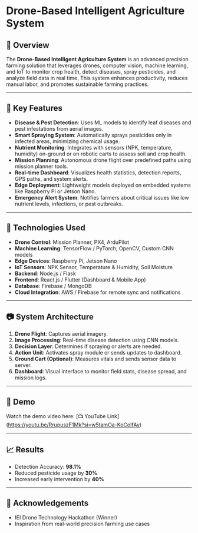 # Drone-Based Intelligent Agriculture System

## 🚀 Overview

The **Drone-Based Intelligent Agriculture System** is an advanced precision farming solution that leverages drones, computer vision, machine learning, and IoT to monitor crop health, detect diseases, spray pesticides, and analyze field data in real time. This system enhances productivity, reduces manual labor, and promotes sustainable farming practices.

---

## 🎯 Key Features

- **Disease & Pest Detection**: Uses ML models to identify leaf diseases and pest infestations from aerial images.
- **Smart Spraying System**: Automatically sprays pesticides only in infected areas, minimizing chemical usage.
- **Nutrient Monitoring**: Integrates with sensors (NPK, temperature, humidity) on-ground or on robotic carts to assess soil and crop health.
- **Mission Planning**: Autonomous drone flight over predefined paths using mission planner tools.
- **Real-time Dashboard**: Visualizes health statistics, detection reports, GPS paths, and system alerts.
- **Edge Deployment**: Lightweight models deployed on embedded systems like Raspberry Pi or Jetson Nano.
- **Emergency Alert System**: Notifies farmers about critical issues like low nutrient levels, infections, or pest outbreaks.

---

## 🧠 Technologies Used

- **Drone Control**: Mission Planner, PX4, ArduPilot
- **Machine Learning**: TensorFlow / PyTorch, OpenCV, Custom CNN models
- **Edge Devices**: Raspberry Pi, Jetson Nano
- **IoT Sensors**: NPK Sensor, Temperature & Humidity, Soil Moisture
- **Backend**: Node.js / Flask
- **Frontend**: React.js / Flutter (Dashboard & Mobile App)
- **Database**: Firebase / MongoDB
- **Cloud Integration**: AWS / Firebase for remote sync and notifications

---

## 📷 System Architecture

1. **Drone Flight**: Captures aerial imagery.
2. **Image Processing**: Real-time disease detection using CNN models.
3. **Decision Layer**: Determines if spraying or alerts are needed.
4. **Action Unit**: Activates spray module or sends updates to dashboard.
5. **Ground Cart (Optional)**: Measures vitals and sends sensor data to server.
6. **Dashboard**: Visual interface to monitor field stats, disease spread, and mission logs.

---


## 🧪 Demo

Watch the demo video here: \[📺 YouTube Link](https://youtu.be/RrupuszF1Mk?si=w5tamOa-KoCoIfAy)



---

## 📈 Results

* Detection Accuracy: **98.1%**
* Reduced pesticide usage by **30%**
* Increased early intervention by **40%**

---


## 🙌 Acknowledgements


* IEI Drone Technology Hackathon (Winner)
* Inspiration from real-world precision farming use cases
